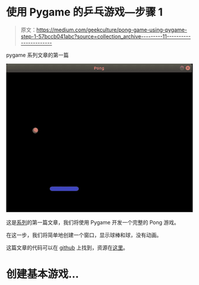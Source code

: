 # 使用 Pygame 的乒乓游戏—步骤 1

> 原文：<https://medium.com/geekculture/pong-game-using-pygame-step-1-57bccb041abc?source=collection_archive---------11----------------------->

pygame 系列文章的第一篇

![](img/5114c405c2e0a179c159f79d525ea023.png)

这是[系列](https://pythoninformer.com/python-projects/pygame-projects/pong/)的第一篇文章，我们将使用 Pygame 开发一个完整的 Pong 游戏。

在这一步，我们将简单地创建一个窗口，显示球棒和球，没有动画。

这篇文章的代码可以在 [github](https://github.com/martinmcbride/pygame-pong/tree/main/step-1) 上找到，资源在[这里](https://github.com/martinmcbride/pygame-pong/tree/main/resources)。

# 创建基本游戏…